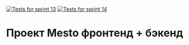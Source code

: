 [![Tests for sprint 13](https://github.com/${eoneof-yap}/${express-mesto-gha}/actions/workflows/tests-13-sprint.yml/badge.svg)](https://github.com/${eoneof-yap}/${express-mesto-gha}/actions/workflows/tests-13-sprint.yml) [![Tests for sprint 14](https://github.com/${eoneof-yap}/${express-mesto-gha}/actions/workflows/tests-14-sprint.yml/badge.svg)](https://github.com/${eoneof-yap}/${express-mesto-gha}/actions/workflows/tests-14-sprint.yml)

# Проект Mesto фронтенд + бэкенд
